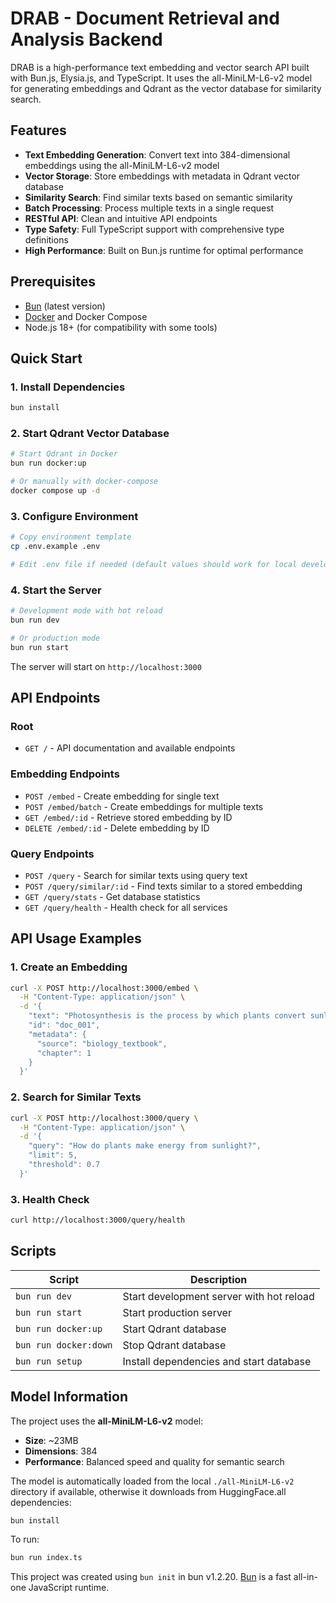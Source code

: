 # DRAB - Document Retrieval and Analysis Backend

DRAB is a high-performance text embedding and vector search API built with Bun.js, Elysia.js, and TypeScript. It uses the all-MiniLM-L6-v2 model for generating embeddings and Qdrant as the vector database for similarity search.

## Features

- **Text Embedding Generation**: Convert text into 384-dimensional embeddings using the all-MiniLM-L6-v2 model
- **Vector Storage**: Store embeddings with metadata in Qdrant vector database
- **Similarity Search**: Find similar texts based on semantic similarity
- **Batch Processing**: Process multiple texts in a single request
- **RESTful API**: Clean and intuitive API endpoints
- **Type Safety**: Full TypeScript support with comprehensive type definitions
- **High Performance**: Built on Bun.js runtime for optimal performance

## Prerequisites

- [Bun](https://bun.sh/) (latest version)
- [Docker](https://www.docker.com/) and Docker Compose
- Node.js 18+ (for compatibility with some tools)

## Quick Start

### 1. Install Dependencies

```bash
bun install
```

### 2. Start Qdrant Vector Database

```bash
# Start Qdrant in Docker
bun run docker:up

# Or manually with docker-compose
docker compose up -d
```

### 3. Configure Environment

```bash
# Copy environment template
cp .env.example .env

# Edit .env file if needed (default values should work for local development)
```

### 4. Start the Server

```bash
# Development mode with hot reload
bun run dev

# Or production mode
bun run start
```

The server will start on `http://localhost:3000`

## API Endpoints

### Root
- `GET /` - API documentation and available endpoints

### Embedding Endpoints
- `POST /embed` - Create embedding for single text
- `POST /embed/batch` - Create embeddings for multiple texts
- `GET /embed/:id` - Retrieve stored embedding by ID
- `DELETE /embed/:id` - Delete embedding by ID

### Query Endpoints
- `POST /query` - Search for similar texts using query text
- `POST /query/similar/:id` - Find texts similar to a stored embedding
- `GET /query/stats` - Get database statistics
- `GET /query/health` - Health check for all services

## API Usage Examples

### 1. Create an Embedding

```bash
curl -X POST http://localhost:3000/embed \
  -H "Content-Type: application/json" \
  -d '{
    "text": "Photosynthesis is the process by which plants convert sunlight into energy",
    "id": "doc_001",
    "metadata": {
      "source": "biology_textbook",
      "chapter": 1
    }
  }'
```

### 2. Search for Similar Texts

```bash
curl -X POST http://localhost:3000/query \
  -H "Content-Type: application/json" \
  -d '{
    "query": "How do plants make energy from sunlight?",
    "limit": 5,
    "threshold": 0.7
  }'
```

### 3. Health Check

```bash
curl http://localhost:3000/query/health
```

## Scripts

| Script | Description |
|--------|-------------|
| `bun run dev` | Start development server with hot reload |
| `bun run start` | Start production server |
| `bun run docker:up` | Start Qdrant database |
| `bun run docker:down` | Stop Qdrant database |
| `bun run setup` | Install dependencies and start database |

## Model Information

The project uses the **all-MiniLM-L6-v2** model:
- **Size**: ~23MB
- **Dimensions**: 384
- **Performance**: Balanced speed and quality for semantic search

The model is automatically loaded from the local `./all-MiniLM-L6-v2` directory if available, otherwise it downloads from HuggingFace.all dependencies:

```bash
bun install
```

To run:

```bash
bun run index.ts
```

This project was created using `bun init` in bun v1.2.20. [Bun](https://bun.com) is a fast all-in-one JavaScript runtime.
